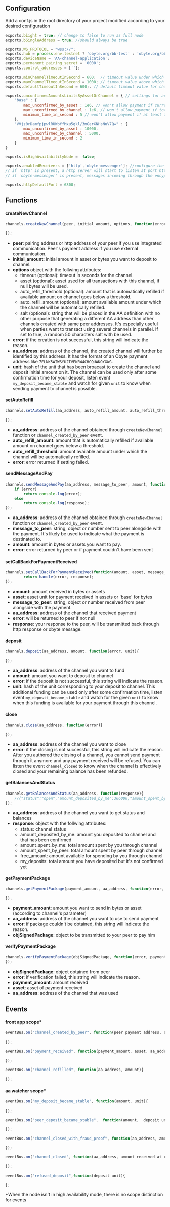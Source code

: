 ## Configuration

Add a conf.js in the root directory of your project modified according to your desired configuration

```javascript
exports.bLight = true; // change to false to run as full node
exports.bSingleAddress = true; //should always be true

exports.WS_PROTOCOL = "wss://";
exports.hub = process.env.testnet ? 'obyte.org/bb-test' : 'obyte.org/bb';
exports.deviceName = 'AA-channel-application';
exports.permanent_pairing_secret = '0000';
exports.control_addresses = [''];

exports.minChannelTimeoutInSecond = 600;  // timeout value under which channel creation request will be refused
exports.maxChannelTimeoutInSecond = 1000; // timeout value above which channel creation request will be refused
exports.defaultTimeoutInSecond = 600;. // default timeout value for channels created by me

exports.unconfirmedAmountsLimitsByAssetOrChannel = { // settings for accepting payments backed by unconfirmed channel and/or deposit
	"base" : {
		max_unconfirmed_by_asset : 1e6, // won't allow payment if current total unconfirmed over this amount
		max_unconfirmed_by_channel : 1e6, // won't allow payment if total unconfirmed for a channel  is over this amount
		minimum_time_in_second : 5 // won't allow payment if at least this time didn't elapse since peer's deposit
	},
	"VVjz0rDamfpjpwlRUWoffMxu5gkl/3mGerXNHsNuV7Q=" : {
		max_unconfirmed_by_asset : 10000,
		max_unconfirmed_by_channel : 5000,
		minimum_time_in_second : 2
	}
}

exports.isHighAvailabilityNode =  false;

exports.enabledReceivers = ['http','obyte-messenger']; //configure the communication layers that can receive a message from peer
// if 'http' is present, a http server will start to listen at port httpDefaultPort
// if 'obyte-messenger' is present, messages incoming through the encypted chat layers will be treated (not possible in High availability mode)

exports.httpDefaultPort = 6800;
```

## Functions

#### createNewChannel
```javascript
channels.createNewChannel(peer, initial_amount, options, function(error, aa_address, unit){

});
```
- **peer**: pairing address or http address of your peer if you use integrated communication. Peer's payment address if you use external communication.
- **initial_amount**: initial amount in asset or bytes you want to deposit to channel.
- **options** object with the follwing attributes:
  * timeout (optional): timeout in seconds for the channel.
  * asset (optional): asset used for all transactions with this channel, if null bytes will be used.
  * auto_refill_threshold (optional): amount that is automatically refilled if available amount on channel goes below a threshold.
  * auto_refill_amount (optional): amount available amount under which the channel will be automatically refilled.
  * salt (optional): string that will be placed in the AA definition with no other purpose that generating a different AA address than other channels created with same peer addresses. It's especially useful when parties want to transact using several channels in parallel. If set to true, a random 50 characters salt with be used. 
- **error**: if the creation is not successful, this string will indicate the reason.
- **aa_address**: address of the channel, the created channel will further be identified by this address. It has the format of an Obyte payment address like `7FLNK5AIWSYU2TVEKRW4CHCQUAKOYGWG`.
- **unit**: hash of the unit that has been broacast to create the channel and deposit initial amount on it.
The channel can be used only after some confirmation time for your deposit, listen event `my_deposit_became_stable` and watch for given `unit` to know when sending payment to channel is possible.

#### setAutoRefill
```javascript
channels.setAutoRefill(aa_address, auto_refill_amount, auto_refill_threshold, function(error){

});
```
- **aa_address**: address of the channel obtained through `createNewChannel` function or `channel_created_by_peer` event.
- **auto_refill_amount**: amount that is automatically refilled if available amount on channel goes below a threshold.
- **auto_refill_threshold**: amount available amount under which the channel will be automatically refilled.
- **error**: error returned if setting failed.

#### sendMessageAndPay
```javascript
channels.sendMessageAndPay(aa_address, message_to_peer, amount, function(error, response){
	if (error)
		return console.log(error);
	else
		return console.log(response);
});
```
- **aa_address**: address of the channel obtained through `createNewChannel` function or `channel_created_by_peer` event.
- **message_to_peer**: string, object or number sent to peer alongside with the payment. It's likely be used to indicate what the payment is destinated to.
- **amount**: amount in bytes or assets you want to pay.
- **error**: error returned by peer or if payment couldn't have been sent

#### setCallBackForPaymentReceived
```javascript
channels.setCallBackForPaymentReceived(function(amount, asset, message_from_peer, aa_address, handle){
		return handle(error, response);
});
```
- **amount**: amount received in bytes or assets
- **asset**: asset unit for payment received in assets or 'base' for bytes
- **message_to_peer**: string, object or number received from peer alongside with the payment.
- **aa_address**: address of the channel that received payment
- **error**: will be returned to peer if not null
- **response**: your response to the peer, will be transmitted back through http response or obyte message.

#### deposit
```javascript
channels.deposit(aa_address, amount, function(error, unit){

});
```
- **aa_address**: address of the channel you want to fund
- **amount**: amount you want to deposit to channel
- **error**: if the deposit is not successful, this string will indicate the reason.
- **unit**: hash of the unit corresponding to your deposit to channel.
This additional funding can be used only after some confirmation time, listen event `my_deposit_became_stable` and watch for the given `unit` to know when this funding is available for your payment through this channel.

#### close
```javascript
channels.close(aa_address, function(error){
	
});
```
- **aa_address**: address of the channel you want to close
- **error**: if the closing is not successful, this string will indicate the reason.
After you authored the closing of a channel, you cannot send payment through it anymore and any payment received will be refused. You can listen the event `channel_closed` to know when the channel is effectively closed and your remaining balance has been refunded.

#### getBalancesAndStatus
```javascript
channels.getBalancesAndStatus(aa_address, function(response){
	//{"status":"open","amount_deposited_by_me":366000,"amount_spent_by_me":0,"amount_spent_by_peer":0,"free_amount":366000,"my_deposits":0}
});
```
- **aa_address**: address of the channel you want to get status and balances
- **response**: object with the follwing attributes:
  * status: channel status
  * amount_deposited_by_me: amount you deposited to channel and that has been confirmed
  * amount_spent_by_me: total amount spent by you through channel
  * amount_spent_by_peer: total amount spent by peer through channel
  * free_amount: amount available for spending by you through channel
  * my_deposits: total amount you have deposited but it's not confirmed yet

#### getPaymentPackage
```javascript
channels.getPaymentPackage(payment_amount, aa_address, function(error, objSignedPackage){

});
```
- **payment_amount**: amount you want to send in bytes or asset (according to channel's parameter)
- **aa_address**: address of the channel you want to use to send payment
- **error**: if package couldn't be obtained, this string will indicate the reason.
- **objSignedPackage**: object to be transmitted to your peer to pay him

#### verifyPaymentPackage
```javascript
channels.verifyPaymentPackage(objSignedPackage, function(error, payment_amount, asset, aa_address){
});
```
- **objSignedPackage**: object obtained from peer
- **error**: if verification failed, this string will indicate the reason.
- **payment_amount**: amount received
- **asset**: asset of payment received
- **aa_address**: address of the channel that was used

## Events

#### front app scope*
```javascript
eventBus.on("channel_created_by_peer", function(peer payment address, aa_address){
	
});
```

```javascript
eventBus.on("payment_received", function(payment_amount, asset, aa_address){
	
});
```

```javascript
eventBus.on("channel_refilled", function(aa_address, amount){
	
});
```


#### aa watcher scope*
```javascript
eventBus.on("my_deposit_became_stable", function(amount, unit){
	
});
```

```javascript
eventBus.on("peer_deposit_became_stable",  function(amount,  deposit unit){

});
```

```javascript
eventBus.on("channel_closed_with_fraud_proof", function(aa_address, amount received at closing){
	
});
```

```javascript
eventBus.on("channel_closed", function(aa_address, amount received at closing){
	
});

```

```javascript
eventBus.on("refused_deposit",function(deposit unit){
	
};
```

*When the node isn't in high availability mode, there is no scope distinction for events